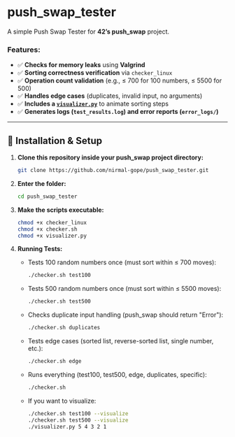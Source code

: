# push_swap_tester

A simple Push Swap Tester for **42’s push_swap** project.

### Features:
- ✅ **Checks for memory leaks** using **Valgrind**
- ✅ **Sorting correctness verification** via `checker_linux`
- ✅ **Operation count validation** (e.g., ≤ 700 for 100 numbers, ≤ 5500 for 500)
- ✅ **Handles edge cases** (duplicates, invalid input, no arguments)
- ✅ **Includes a [`visualizer.py`](./visualizer.py)** to animate sorting steps
- ✅ **Generates logs (`test_results.log`) and error reports (`error_logs/`)**

---

## 🚀 Installation & Setup

1. **Clone this repository inside your push_swap project directory:**
   ```bash
   git clone https://github.com/nirmal-gope/push_swap_tester.git
   ```
2. **Enter the folder:**
   ```bash
   cd push_swap_tester
   ```
3. **Make the scripts executable:**
   ```bash
   chmod +x checker_linux
   chmod +x checker.sh
   chmod +x visualizer.py
   ```
4. **Running Tests:**

   - Tests 100 random numbers once (must sort within ≤ 700 moves):
     ```bash
     ./checker.sh test100
     ```
   - Tests 500 random numbers once (must sort within ≤ 5500 moves):
     ```bash
     ./checker.sh test500
     ```
   - Checks duplicate input handling (push_swap should return "Error"):
     ```bash
     ./checker.sh duplicates
     ```
   - Tests edge cases (sorted list, reverse-sorted list, single number, etc.):
     ```bash
     ./checker.sh edge
     ```
   - Runs everything (test100, test500, edge, duplicates, specific):
     ```bash
     ./checker.sh
     ```
   - If you want to visualize:
     ```bash
     ./checker.sh test100 --visualize
     ./checker.sh test500 --visualize
     ./visualizer.py 5 4 3 2 1